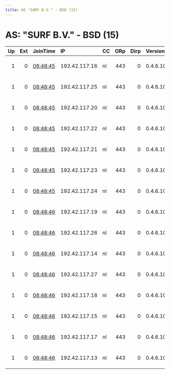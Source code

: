 ```yaml
---
title: AS "SURF B.V." - BSD (15)
---
```


# AS: "SURF B.V." - BSD (15)

|   Up |   Ext | JoinTime                                                                                              | IP            | CC   |   ORp |   Dirp | Version   | Contact                      | Nickname   |   eFamMembers |
|-----:|------:|:------------------------------------------------------------------------------------------------------|:--------------|:-----|------:|-------:|:----------|:-----------------------------|:-----------|--------------:|
|    1 |     0 | [08:48:45](https://nusenu.github.io/OrNetStats/w/relay/0DE135A4D0ECCB5D57F8B71BF8E22958FC4146A7.html) | 192.42.117.16 | nl   |   443 |      0 | 0.4.6.10  | &lt;tor AT nothingtohide DOT | NTH105     |            17 |
|    1 |     0 | [08:48:45](https://nusenu.github.io/OrNetStats/w/relay/147B1C6E1D4D874BB2949E90F807572265ACAFBE.html) | 192.42.117.25 | nl   |   443 |      0 | 0.4.6.10  | &lt;tor AT nothingtohide DOT | NTH114     |            17 |
|    1 |     0 | [08:48:45](https://nusenu.github.io/OrNetStats/w/relay/431550005EE52BA82CAB3A890E07E8E91AD5A1BF.html) | 192.42.117.20 | nl   |   443 |      0 | 0.4.6.10  | &lt;tor AT nothingtohide DOT | NTH109     |            17 |
|    1 |     0 | [08:48:45](https://nusenu.github.io/OrNetStats/w/relay/6229C704A312233CD333D5196F821C7FFD5B2F6F.html) | 192.42.117.22 | nl   |   443 |      0 | 0.4.6.10  | &lt;tor AT nothingtohide DOT | NTH111     |            17 |
|    1 |     0 | [08:48:45](https://nusenu.github.io/OrNetStats/w/relay/6B46E784431E309ABA10388F28FE7425C6B82AFA.html) | 192.42.117.21 | nl   |   443 |      0 | 0.4.6.10  | &lt;tor AT nothingtohide DOT | NTH110     |            17 |
|    1 |     0 | [08:48:45](https://nusenu.github.io/OrNetStats/w/relay/928275A97306C494B200876A1F85D1D21B99983F.html) | 192.42.117.23 | nl   |   443 |      0 | 0.4.6.10  | &lt;tor AT nothingtohide DOT | NTH112     |            17 |
|    1 |     0 | [08:48:45](https://nusenu.github.io/OrNetStats/w/relay/E0DE948318B77CEA408AE9A3955577FFE1484D86.html) | 192.42.117.24 | nl   |   443 |      0 | 0.4.6.10  | &lt;tor AT nothingtohide DOT | NTH113     |            17 |
|    1 |     0 | [08:48:46](https://nusenu.github.io/OrNetStats/w/relay/21A0107E04848E6A2A2B2EDC4356098C453A0E8E.html) | 192.42.117.19 | nl   |   443 |      0 | 0.4.6.10  | &lt;tor AT nothingtohide DOT | NTH108     |            17 |
|    1 |     0 | [08:48:46](https://nusenu.github.io/OrNetStats/w/relay/29E8B05CA230B57FA21CC07687B8DA223EE27F6A.html) | 192.42.117.26 | nl   |   443 |      0 | 0.4.6.10  | &lt;tor AT nothingtohide DOT | NTH115     |            17 |
|    1 |     0 | [08:48:46](https://nusenu.github.io/OrNetStats/w/relay/5CC0AF3454220B8273904827661B2E51832FAC44.html) | 192.42.117.14 | nl   |   443 |      0 | 0.4.6.10  | &lt;tor AT nothingtohide DOT | NTH103     |            17 |
|    1 |     0 | [08:48:46](https://nusenu.github.io/OrNetStats/w/relay/66F85A637FB29FA909F077C7F10A6854023F8848.html) | 192.42.117.27 | nl   |   443 |      0 | 0.4.6.10  | &lt;tor AT nothingtohide DOT | NTH116     |            17 |
|    1 |     0 | [08:48:46](https://nusenu.github.io/OrNetStats/w/relay/8929AF5554BE622DE3FE34812C03D65FE7D5D0F1.html) | 192.42.117.18 | nl   |   443 |      0 | 0.4.6.10  | &lt;tor AT nothingtohide DOT | NTH107     |            17 |
|    1 |     0 | [08:48:46](https://nusenu.github.io/OrNetStats/w/relay/A5C5ADC6CE9B52BE860D2572FF48569DC9E24C60.html) | 192.42.117.15 | nl   |   443 |      0 | 0.4.6.10  | &lt;tor AT nothingtohide DOT | NTH104     |            17 |
|    1 |     0 | [08:48:46](https://nusenu.github.io/OrNetStats/w/relay/A97036264052B8187F9017E317C34EFDA74125EB.html) | 192.42.117.17 | nl   |   443 |      0 | 0.4.6.10  | &lt;tor AT nothingtohide DOT | NTH106     |            17 |
|    1 |     0 | [08:48:46](https://nusenu.github.io/OrNetStats/w/relay/D5DE257E30E5CE44A187D308298C8FCDC1B013B9.html) | 192.42.117.13 | nl   |   443 |      0 | 0.4.6.10  | &lt;tor AT nothingtohide DOT | NTH102     |            17 |
